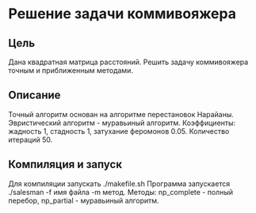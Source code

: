 # Решение задачи коммивояжера

## Цель
Дана квадратная матрица расстояний.
Решить задачу коммивояжера точным и приближенным методами.

## Описание
Точный алгоритм основан на алгоритме перестановок Нарайаны.
Эвристический алгоритм - муравьиный алгоритм.
Коэффициенты: жадность 1, стадность 1, затухание феромонов 0.05.
Количество итераций 50.

## Компиляция и запуск
Для компиляции запускать ./makefile.sh
Программа запускается ./salesman -f имя файла -m метод.
Методы: np\_complete - полный перебор, np\_partial - муравьиный алгоритм.
